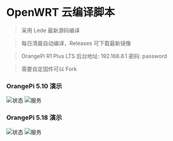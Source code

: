 # OpenWRT 云编译脚本

> 采用 Lede 最新源码编译

> 每日清晨自动编译，Releases 可下载最新镜像

> OrangePi R1 Plus LTS 后台地址: 192.168.8.1 密码: password

> 需要自定固件可以 Fork

### OrangePi 5.10 演示
![状态](./images/OrangePi-5.10-Status.png)
![服务](./images/OrangePi-5.10services.png)
### OrangePi 5.18 演示
![状态](./images/OrangePi-5.18-Status.png)
![服务](./images/OrangePi-5.18services.png)